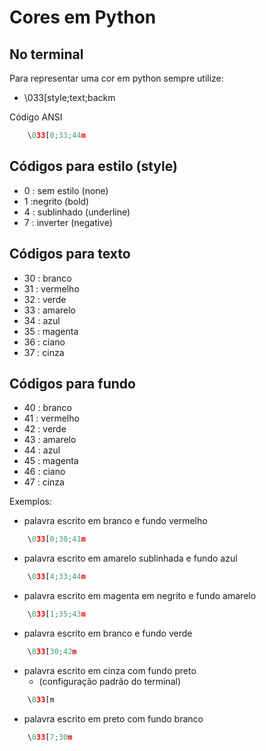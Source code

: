 # Cores em Python

## No terminal

Para representar uma cor em python sempre utilize:

- \033[style;text;backm

 Código ANSI

```python
    \033[0;33;44m
```

## Códigos para estilo (style)

- 0 : sem estilo (none)
- 1 :negrito (bold)
- 4 : sublinhado (underline)
- 7 : inverter (negative)

## Códigos para texto

- 30 : branco
- 31 : vermelho
- 32 : verde
- 33 : amarelo
- 34 : azul
- 35 : magenta
- 36 : ciano
- 37 : cinza

## Códigos para fundo

- 40 : branco
- 41 : vermelho
- 42 : verde
- 43 : amarelo
- 44 : azul
- 45 : magenta
- 46 : ciano
- 47 : cinza

Exemplos:

- palavra escrito em branco e fundo vermelho

```python
    \033[0;30;41m
```

- palavra escrito em amarelo sublinhada e fundo azul

```python
    \033[4;33;44m
```

- palavra escrito em magenta em negrito e fundo amarelo

```python
    \033[1;35;43m
```

- palavra escrito em branco e fundo verde

```python
    \033[30;42m
```

- palavra escrito em cinza com fundo preto
  - (configuração padrão do terminal)

```python
    \033[m
```

- palavra escrito em preto com fundo branco

```python
    \033[7;30m
```
